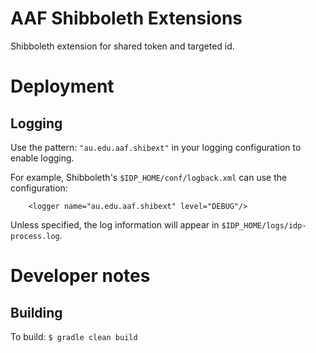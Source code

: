 # AAF Shibboleth Extensions

Shibboleth extension for shared token and targeted id.

# Deployment
## Logging

Use the pattern: `"au.edu.aaf.shibext"` in your logging configuration to enable logging.

For example, Shibboleth's `$IDP_HOME/conf/logback.xml` can use the configuration:
```
    <logger name="au.edu.aaf.shibext" level="DEBUG"/>
```
Unless specified, the log information will appear in `$IDP_HOME/logs/idp-process.log`.

# Developer notes
## Building
To build:
```$ gradle clean build```


